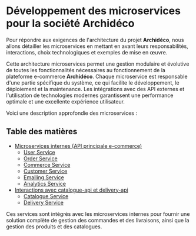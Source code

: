 # Développement des microservices pour la société Archidéco

Pour répondre aux exigences de l'architecture du projet **Archidéco**, nous allons détailler les microservices en mettant en avant leurs responsabilités, interactions, choix technologiques et exemples de mise en œuvre.

Cette architecture microservices permet une gestion modulaire et évolutive de toutes les fonctionnalités nécessaires au fonctionnement de la plateforme e-commerce **Archidéco**. Chaque microservice est responsable d'une partie spécifique du système, ce qui facilite le développement, le déploiement et la maintenance. Les intégrations avec des API externes et l'utilisation de technologies modernes garantissent une performance optimale et une excellente expérience utilisateur.

Voici une description approfondie des microservices :

## Table des matières

- [Microservices internes (API principale e-commerce)](#microservices-internes-api-principale-e-commerce)
  - [User Service](./user-service.md)
  - [Order Service](./order-service.md)
  - [Commerce Service](./commerce-service.md)
  - [Customer Service](./customer-service.md)
  - [Emailing Service](#emailing-service)
  - [Analytics Service](./analytics-service.md)
- [Interactions avec catalogue-api et delivery-api](#interactions-avec-catalogue-api-et-delivery-api)
  - [Catalogue Service](../catalogue.md)
  - [Delivery Service](../delivery.md)

Ces services sont intégrés avec les microservices internes pour fournir une solution complète de gestion des commandes et des livraisons, ainsi que la gestion des produits et des catalogues.